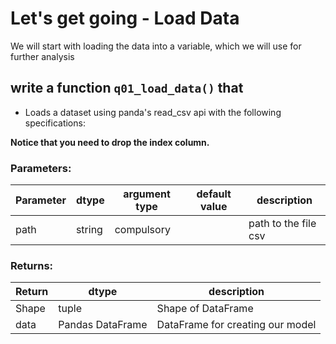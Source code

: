 # Let's get going - Load Data

We will start with loading the data into a variable, which we will use for further analysis

## write a function `q01_load_data()` that

* Loads a dataset using panda's read_csv api with the following specifications:

**Notice that you need to drop the index column.**

### Parameters:

| Parameter | dtype | argument type | default value | description |
| --- | --- | --- | --- | --- |
| path | string | compulsory |  | path to the file csv |


### Returns:

| Return | dtype | description |
| --- | --- | --- |
| Shape | tuple | Shape of DataFrame |
| data | Pandas DataFrame | DataFrame for creating our model |
